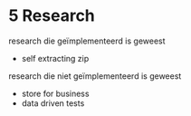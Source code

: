 # 5 Research

research die geïmplementeerd is geweest

- self extracting zip

research die niet geïmplementeerd is geweest

- store for business
- data driven tests